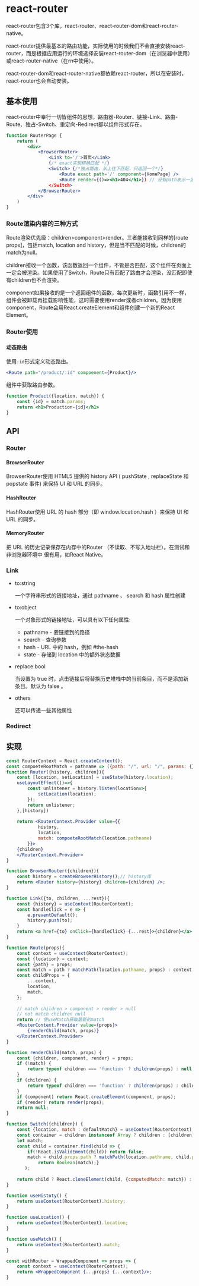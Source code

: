 # react-router

react-router包含3个库，react-router、react-router-dom和react-router-native。

react-router提供最基本的路由功能，实际使用的时候我们不会直接安装react-router，而是根据应用运行的环境选择安装react-router-dom（在浏览器中使用）或react-router-native（在rn中使用）。

react-router-dom和react-router-native都依赖react-router，所以在安装时，react-router也会自动安装。

## 基本使用

react-router中奉行一切皆组件的思想，路由器-Router、链接-Link、路由-Route、独占-Switch、重定向-Redirect都以组件形式存在。

```jsx
function RouterPage {
    return (
 		<div>
            <BrowserRouter>
                <Link to='/'>首页</Link>
                {/* exact实现精确匹配 */}
                <Switch> {/*独占路由，从上往下匹配，只返回一个*/}
                    <Route exact path='/' component={HomePage} />
                	<Route render={()=><h1>404</h1>}) // 没有path表示一定匹配
                </Switch>
            </BrowserRouter>
        </div>   	
    )
}
```

### Route渲染内容的三种方式

Route渲染优先级：children>component>render。三者能接收到同样的[route props]，包括match, location and history，但是当不匹配的时候，children的match为null。

children接收一个函数，该函数返回一个组件，不管是否匹配，这个组件在页面上一定会被渲染。如果使用了Switch，Route只有匹配了路由才会渲染，没匹配即使有children也不会渲染。

component如果接收的是一个返回组件的函数，每次更新时，函数引用不一样，组件会被卸载再挂载影响性能，这时需要使用render或者children。因为使用component，Route会用React.createElement和组件创建一个新的React Element。

### Router使用

#### 动态路由

使用`:id`形式定义动态路由。

```jsx
<Route path="/product/:id" compoenent={Product}/>
```

组件中获取路由参数。

```jsx
function Product({location, match}) {
    const {id} = match.params;
    return <h1>Production-{id}</h1>
}
```

## API

### Router

#### BrowserRouter

 BrowserRouter使用 HTML5 提供的 history API ( pushState , replaceState 和 popstate 事件) 来保持 UI 和 URL 的同步。

#### HashRouter

 HashRouter使用 URL 的 hash 部分（即 window.location.hash ）来保持 UI 和 URL 的同步。

#### MemoryRouter

把 URL 的历史记录保存在内存中的Router  （不读取、不写入地址栏）。在测试和非浏览器环境中 很有用，如React Native。

### Link

* to:string

  一个字符串形式的链接地址，通过 pathname 、 search 和 hash 属性创建

* to:object

  一个对象形式的链接地址，可以具有以下任何属性:

  * pathname - 要链接到的路径
  * search - 查询参数
  * hash - URL 中的 hash，例如 #the-hash
  * state - 存储到 location 中的额外状态数据

* replace:bool

  当设置为 true 时，点击链接后将替换历史堆栈中的当前条目，而不是添加新条目。默认为 false 。

* others

  还可以传递一些其他属性

### Redirect

## 实现

```jsx
const RouterContext = React.createContext();
const compoeteRootMatch = pathname => ({path: "/", url: "/", params: {}, isExact: pathname === "/"});
function Router({history, children}){
    const [location, setLocation] = useState(history.location);
    useLayoutEffect(()=>{
      	const unlistener = history.listen(location=>{
        	setLocation(location);
    	});
        return unlistener;
    },[history])
    
    return <RouterContext.Provider value={{
            history,
            location, 
            match: compoeteRootMatch(location.pathname)
        }}>
    {children}
    </RouterContext.Provider>
}

function BrowserRouter({children}){
    const history = createBrowserHistory();// history库
    return <Router history={history} children={children} />;
}

function Link({to, children, ...rest}){
    const {history} = useContext(RouterContext);
    const handleClick = e => {
        e.preventDefault();
        history.push(to);
    }
    return <a href={to} onClick={handleClick} {...rest}>{children}</a>
}

function Route(props){
    const context = useContext(RouterContext);
    const {location} = context;
    const {path} = props;
    const match = path ? matchPath(location.pathname, props) : context.match;
    const childProps = {
        ...context,
        location,
        match,
    };
    
    // match children > component > render > null
    // not match children null
    return // 使useMatch获取最新的match
    <RouterContext.Provider value={props}>
        {renderChild(match, props)}
    </RouterContext.Provider>
}

function renderChild(match, props) {
    const {children, component, render} = props;
    if (!match) {
        return typeof children === 'function' ? children(props) : null;
    }
    if (children) {
        return typeof children === 'function' ? children(props) : children;
    }
    if (component) return React.createElement(component, props);
    if (render) return render(props);
    return null;
}

function Switch({children}) {
    const {location, match : defaultMatch} = useContext(RouterContext);
    const container = children instanceof Array ? children : [children];
    let match;
    const child = container.find(child => {
        if(!React.isValidEment(child)) return false;
        match = child.props.path ? matchPath(location.pathname, child.props) : defaultMatch;
            return Boolean(match);}
       );
    
    return child ? React.cloneElement(child, {computedMatch: match}) : null;
}

function useHistoty() {
    return useContext(RouterContext).history;
}

function useLocation() {
    return useContext(RouterContext).location;
}

function useMatch() {
    return useContext(RouterContext).match;
}

const withRouter = WrappedComponent => props => {
    const context = useContext(RouterContext);
    return <WrappedComponent {...props} {...context}/>;
}
```



